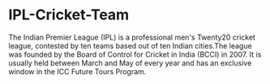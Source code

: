 # IPL-Cricket-Team
The Indian Premier League (IPL) is a professional men's Twenty20 cricket league, contested by ten teams based out of ten Indian cities.The league was founded by the Board of Control for Cricket in India (BCCI) in 2007. It is usually held between March and May of every year and has an exclusive window in the ICC Future Tours Program.
